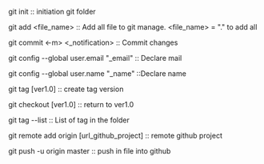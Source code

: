 git init :: initiation git folder

git add <file_name> :: Add all file to git manage. <file_name> = "." to add all

git commit <-m> <_notification> :: Commit changes

git config --global user.email "_email" :: Declare mail

git config --global user.name "_name" ::Declare name

git tag [ver1.0] :: create tag version

git checkout [ver1.0] :: return to ver1.0

git tag --list :: List of tag in the folder

git remote add origin [url_github_project] :: remote github project

git push -u origin master :: push in file into github

 